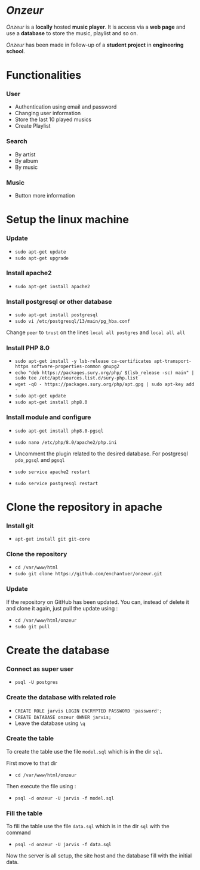 # _Onzeur_

_Onzeur_ is a **locally** hosted **music player**.
It is access via a **web page** and use a **database** to store the music, playlist and so on.

_Onzeur_ has been made in follow-up of a **student project** in **engineering school**.

# Functionalities
### User
- Authentication using email and password
- Changing user information
- Store the last 10 played musics
- Create Playlist
### Search
- By artist
- By album
- By music
### Music
- Button more information

# Setup the linux machine

### Update
- `sudo apt-get update`
- `sudo apt-get upgrade`

### Install apache2
- `sudo apt-get install apache2`

### Install postgresql or other database
- `sudo apt-get install postgresql`
- `sudo vi /etc/postgresql/13/main/pg_hba.conf`

Change `peer` to `trust` on the lines `local all postgres` and `local all all`

### Install PHP 8.0
- `sudo apt-get install -y lsb-release ca-certificates apt-transport-https software-properties-common gnupg2`
- `echo "deb https://packages.sury.org/php/ $(lsb_release -sc) main" | sudo tee /etc/apt/sources.list.d/sury-php.list`
- `wget -qO - https://packages.sury.org/php/apt.gpg | sudo apt-key add -`
- `sudo apt-get update`
- `sudo apt-get install php8.0`

### Install module and configure
- `sudo apt-get install php8.0-pgsql`


- `sudo nano /etc/php/8.0/apache2/php.ini`
- Uncomment the plugin related to the desired database. For postgresql `pdo_pgsql` and `pgsql`


- `sudo service apache2 restart`
- `sudo service postgresql restart`

# Clone the repository in apache
### Install git
- `apt-get install git git-core`
### Clone the repository
- `cd /var/www/html`
- `sudo git clone https://github.com/enchantuer/onzeur.git`
### Update
If the repository on GitHub has been updated. You can, instead of delete it and clone it again, just pull the update using :
- `cd /var/www/html/onzeur`
- `sudo git pull`

# Create the database

### Connect as super user
- `psql -U postgres`

### Create the database with related role
- `CREATE ROLE jarvis LOGIN ENCRYPTED PASSWORD 'password';`
- `CREATE DATABASE onzeur OWNER jarvis;`
- Leave the database using `\q`

### Create the table
To create the table use the file `model.sql` which is in the dir `sql`.

First move to that dir
- `cd /var/www/html/onzeur`

Then execute the file using : 
- `psql -d onzeur -U jarvis -f model.sql`
### Fill the table
To fill the table use the file `data.sql` which is in the dir `sql` with the command
- `psql -d onzeur -U jarvis -f data.sql`

Now the server is all setup, the site host and the database fill with the initial data.